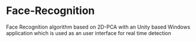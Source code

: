 # Face-Recognition
Face Recognition algorithm based on 2D-PCA with an Unity based Windows application which is used as an user interface for real time detection
